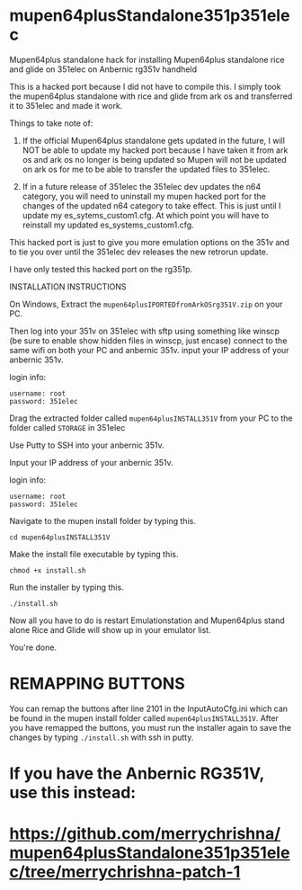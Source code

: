 # mupen64plusStandalone351p351elec
Mupen64plus standalone hack for installing Mupen64plus standalone rice and glide on 351elec on Anbernic rg351v handheld

This is a hacked port because I did not have to compile this. I simply took the mupen64plus standalone with rice and glide from ark os and transferred it to 351elec and made it work.

Things to take note of:
1. If the official Mupen64plus standalone gets updated in the future, I will NOT be able to update my hacked port because I have taken it from ark os and ark os no longer is being updated so Mupen will not be updated on ark os for me to be able to transfer the updated files to 351elec.

2. If in a future release of 351elec the 351elec dev updates the n64 category, you will need to uninstall my mupen hacked port for the changes of the updated n64 category to take effect. This is just until I update my es_sytems_custom1.cfg. At which point you will have to reinstall my updated es_systems_custom1.cfg.  

This hacked port is just to give you more emulation options on the 351v and to tie you over until the 351elec dev releases the new retrorun update.

I have only tested this hacked port on the rg351p.








INSTALLATION INSTRUCTIONS

On Windows,
Extract the ```mupen64plusIPORTEDfromArkOSrg351V.zip``` on your PC.

Then log into your 351v on 351elec with sftp using something like winscp (be sure to enable show hidden files in winscp, just encase)
connect to the same wifi on both your PC and anbernic 351v.
input your IP address of your anbernic 351v.

login info:
```
username: root
password: 351elec
```

Drag the extracted folder called ```mupen64plusINSTALL351V``` from your PC to the folder called ```STORAGE``` in 351elec

Use Putty to SSH into your anbernic 351v.

Input your IP address of your anbernic 351v.

login info:
```
username: root
password: 351elec
```

Navigate to the mupen install folder by typing this.

```cd mupen64plusINSTALL351V```


Make the install file executable by typing this.

```chmod +x install.sh```


Run the installer by typing this.

```./install.sh```


Now all you have to do is restart Emulationstation and Mupen64plus stand alone Rice and Glide will show up in your emulator list. 

You're done.

# REMAPPING BUTTONS
You can remap the buttons after line 2101 in the InputAutoCfg.ini which can be found in the mupen install folder called ```mupen64plusINSTALL351V```. After you have remapped the buttons, you must run the installer again to save the changes by typing ```./install.sh``` with ssh in putty.

# If you have the Anbernic RG351V, use this instead:

# https://github.com/merrychrishna/mupen64plusStandalone351p351elec/tree/merrychrishna-patch-1
